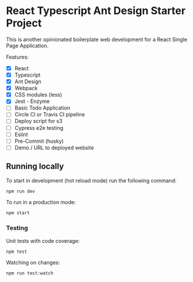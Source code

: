 # React Typescript Ant Design Starter Project

This is another opinionated boilerplate web development for a React Single Page Application.

Features:

- [x] React
- [x] Typescript
- [x] Ant Design
- [x] Webpack 
- [x] CSS modules (less)
- [x] Jest - Enzyme
- [ ] Basic Todo Application
- [ ] Circle CI or Travis CI pipeline
- [ ] Deploy script for s3
- [ ] Cypress e2e testing
- [ ] Eslint
- [ ] Pre-Commit (husky)
- [ ] Demo / URL to deployed website

## Running locally

To start in development (hot reload mode) run the following command:

```sh
npm run dev
```

To run in a production mode:

```sh
npm start
```

### Testing

Unit tests with code coverage:

```sh
npm test
```

Watching on changes:

```
npm run test:watch
```